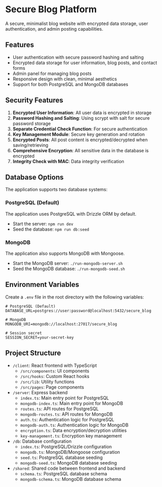 # Secure Blog Platform

A secure, minimalist blog website with encrypted data storage, user authentication, and admin posting capabilities.

## Features

- User authentication with secure password hashing and salting
- Encrypted data storage for user information, blog posts, and contact forms
- Admin panel for managing blog posts
- Responsive design with clean, minimal aesthetics
- Support for both PostgreSQL and MongoDB databases

## Security Features

1. **Encrypted User Information**: All user data is encrypted in storage
2. **Password Hashing and Salting**: Using scrypt with salt for secure password storage
3. **Separate Credential Check Function**: For secure authentication
4. **Key Management Module**: Secure key generation and rotation
5. **Encrypted Posts**: All post content is encrypted/decrypted when saving/retrieving
6. **Comprehensive Encryption**: All sensitive data in the database is encrypted
7. **Integrity Check with MAC**: Data integrity verification

## Database Options

The application supports two database systems:

### PostgreSQL (Default)

The application uses PostgreSQL with Drizzle ORM by default.

- Start the server: `npm run dev`
- Seed the database: `npm run db:seed`

### MongoDB

The application also supports MongoDB with Mongoose.

- Start the MongoDB server: `./run-mongodb-server.sh`
- Seed the MongoDB database: `./run-mongodb-seed.sh`

## Environment Variables

Create a `.env` file in the root directory with the following variables:

```
# PostgreSQL (Default)
DATABASE_URL=postgres://user:password@localhost:5432/secure_blog

# MongoDB
MONGODB_URI=mongodb://localhost:27017/secure_blog

# Session secret
SESSION_SECRET=your-secret-key
```

## Project Structure

- `/client`: React frontend with TypeScript
  - `/src/components`: UI components
  - `/src/hooks`: Custom React hooks
  - `/src/lib`: Utility functions
  - `/src/pages`: Page components
- `/server`: Express backend
  - `index.ts`: Main entry point for PostgreSQL
  - `mongodb-index.ts`: Main entry point for MongoDB
  - `routes.ts`: API routes for PostgreSQL
  - `mongodb-routes.ts`: API routes for MongoDB
  - `auth.ts`: Authentication logic for PostgreSQL
  - `mongodb-auth.ts`: Authentication logic for MongoDB
  - `encryption.ts`: Data encryption/decryption utilities
  - `key-management.ts`: Encryption key management
- `/db`: Database configuration
  - `index.ts`: PostgreSQL/Drizzle configuration
  - `mongodb.ts`: MongoDB/Mongoose configuration
  - `seed.ts`: PostgreSQL database seeding
  - `mongodb-seed.ts`: MongoDB database seeding
- `/shared`: Shared code between frontend and backend
  - `schema.ts`: PostgreSQL database schema
  - `mongodb-schema.ts`: MongoDB database schema